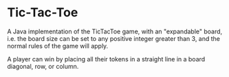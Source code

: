 # Tic-Tac-Toe
A Java implementation of the TicTacToe game, with an "expandable" board, 
i.e. the board size can be set to any positive integer greater than 3,
and the normal rules of the game will apply.

A player can win by placing all their tokens in a straight line in a board diagonal, row, or column.
